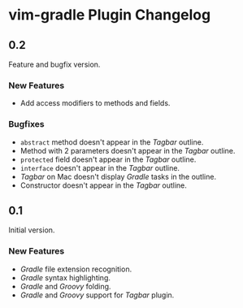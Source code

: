 # vim-gradle Plugin Changelog #

## 0.2 ##

Feature and bugfix version.

### New Features ###

* Add access modifiers to methods and fields.

### Bugfixes ###

* `abstract` method doesn't appear in the *Tagbar* outline.
* Method with 2 parameters doesn't appear in the *Tagbar* outline.
* `protected` field doesn't appear in the *Tagbar* outline.
* `interface` doesn't appear in the *Tagbar* outline.
* *Tagbar* on Mac doesn't display *Gradle* tasks in the outline.
* Constructor doesn't appear in the *Tagbar* outline.

## 0.1 ##

Initial version.

### New Features ###

* *Gradle* file extension recognition.
* *Gradle* syntax highlighting.
* *Gradle* and *Groovy* folding.
* *Gradle* and *Groovy* support for *Tagbar* plugin.
